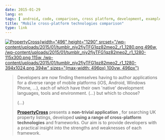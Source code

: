 ```yaml
---
date: 2015-01-29
lang: en
tags: [ android, code, comparison, cross platform, development, examples, frameworks, ios, mobile ]
title: "Mobile cross-platform technologies comparison"
type: link
---
```


[![PropertyCross](/wp-content/uploads/2015/01/tumblr_niy2fjyTFG1qz82meo2_r1_1280.png){width="496"
height="1290"
srcset="/wp-content/uploads/2015/01/tumblr_niy2fjyTFG1qz82meo2_r1_1280.png 496w, /wp-content/uploads/2015/01/tumblr_niy2fjyTFG1qz82meo2_r1_1280-115x300.png 115w, /wp-content/uploads/2015/01/tumblr_niy2fjyTFG1qz82meo2_r1_1280-394x1024.png 394w"
sizes="(max-width: 496px) 100vw, 496px"}](http://propertycross.com/)

> Developers are now finding themselves having to author applications
> for a diverse range of mobile platforms (iOS, Android, Windows Phone,
> ...), each of which have their own 'native' development languages,
> tools and environment. (...) but which to choose?
>
> (...)
>
> **[PropertyCross](http://propertycross.com/)** presents a
> **non-trivial application** , for searching UK property listings,
> developed **using a range of cross-platform technologies** and
> frameworks. Our aim is to provide developers with a practical insight
> into the strengths and weaknesses of each framework.

